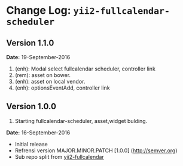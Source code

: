 Change Log: `yii2-fullcalendar-scheduler`
=========================================

## Version 1.1.0
**Date:** 19-September-2016
1. (enh): Modal select fullcalendar scheduler, controller link
2. (rem): asset on bower.
3. (enh): asset on local vendor.
4. (enh): optionsEventAdd, controller link


## Version 1.0.0
1. Starting fullcalendar-scheduler, asset,widget bulding.
	
**Date:** 16-September-2016
- Initial release 
- Refrensi version MAJOR.MINOR.PATCH [1.0.0] (http://semver.org)
- Sub repo split from [yii2-fullcalendar](https://github.com/ptrnov/yii2-fullcalendar)